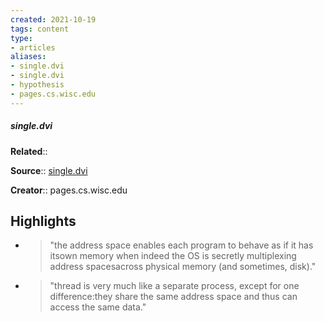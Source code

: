 ```yaml
---
created: 2021-10-19
tags: content
type: 
- articles
aliases:
- single.dvi
- single.dvi
- hypothesis
- pages.cs.wisc.edu
---
```

##### single.dvi

**Related**:: 

**Source**:: [single.dvi](https://pages.cs.wisc.edu/~remzi/OSTEP/threads-intro.pdf)

**Creator**:: pages.cs.wisc.edu

## Highlights
- > "the address space enables each program to behave as if it has itsown memory when indeed the OS is secretly multiplexing address spacesacross physical memory (and sometimes, disk)." 

- > "thread is very much like a separate process, except for one difference:they share the same address space and thus can access the same data." 

